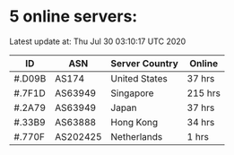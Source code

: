 # 5 online servers:

Latest update at: Thu Jul 30 03:10:17 UTC 2020

| ID | ASN | Server Country | Online |
| -- | --- | -------------- | ------ |
| #.D09B | AS174 | United States | 37 hrs |
| #.7F1D | AS63949 | Singapore | 215 hrs |
| #.2A79 | AS63949 | Japan | 37 hrs |
| #.33B9 | AS63888 | Hong Kong | 34 hrs |
| #.770F | AS202425 | Netherlands | 1 hrs |


